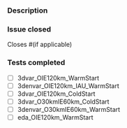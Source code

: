 ### Description

### Issue closed

Closes #(if applicable)

### Tests completed
 - [ ] 3dvar_OIE120km_WarmStart
 - [ ] 3denvar_OIE120km_IAU_WarmStart
 - [ ] 3dvar_OIE120km_ColdStart
 - [ ] 3dvar_O30kmIE60km_ColdStart
 - [ ] 3denvar_O30kmIE60km_WarmStart
 - [ ] eda_OIE120km_WarmStart
